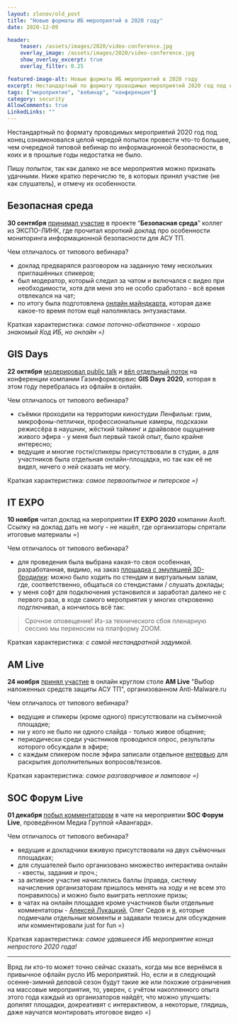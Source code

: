 ```yaml
---
layout: zlonov/old_post
title: "Новые форматы ИБ мероприятий в 2020 году"
date: 2020-12-09

header:
    teaser: /assets/images/2020/video-conference.jpg
    overlay_image: /assets/images/2020/video-conference.jpg
    show_overlay_excerpt: true
    overlay_filter: 0.25

featured-image-alt: Новые форматы ИБ мероприятий в 2020 году
excerpt: Нестандартный по формату проводимых мероприятий 2020 год под конец ознаменовался целой чередой попыток провести что-то большее, чем очередной типовой вебинар по информационной безопасности, в коих и в прошлые годы недостатка не было.
tags: ["мероприятие", "вебинар", "конференция"]
category: security
AllowComments: true
LinkedLinks: ""
---
```

Нестандартный по формату проводимых мероприятий 2020 год под конец ознаменовался целой чередой попыток провести что-то большее, чем очередной типовой вебинар по информационной безопасности, в коих и в прошлые годы недостатка не было.

Пишу _попыток_, так как далеко не все мероприятия можно признать удачными. Ниже кратко перечислю те, в которых принял участие (не как слушатель), и отмечу их особенности.

## Безопасная среда

**30 сентября** [принимал участие](http://127.0.0.1:4000/the-closer-you-look-the-less-you-see) в проекте “**Безопасная среда**” коллег из ЭКСПО-ЛИНК, где прочитал короткий доклад про особенности мониторинга информационной безопасности для АСУ ТП.

Чем отличалось от типового вебинара?
  - доклад предварялся разговором на заданную тему нескольких приглашённых спикеров;
 - был модератор, который следил за чатом и включался с видео при необходимости, хотя для меня это не особо сработало - всё время отвлекался на чат;
 - по итогу была подготовлена [онлайн майндкарта](https://miro.com/app/board/o9J_kka6j9s=/), которая даже какое-то время потом ещё наполнялась энтузиастами.

 Краткая характеристика: _самое поточно-обкатанное - хорошо знакомый Код ИБ, но онлайн =)_

## GIS Days

**22 октября** [модерировал public talk](https://www.youtube.com/watch?v=pz2LdgYZgN8&list=PLdLjNEmeRroV-0_S6YAYMg02wxWn287A7&index=7&t=24s) и [вёл отдельный поток](https://www.youtube.com/watch?v=y7cLYqldPJs) на конференции компании Газинформсервис **GIS Days 2020**, которая в этом году перебралась из офлайн в онлайн.

Чем отличалось от типового вебинара?
  - съёмки проходили на территории киностудии Ленфильм: грим, микрофоны-петлички, профессиональные камеры, подсказки режиссёра в наушник, жёсткий тайминг и драйвовое ощущение живого эфира - у меня был первый такой опыт, было крайне интересно;
  - ведущие и многие гости/спикеры присутствовали в студии, а для участников была отдельная онлайн-площадка, но так как её не видел, ничего о ней сказать не могу.

Краткая характеристика: _самое первоопытное и питерское =)_

## IT EXPO

**10 ноября** читал доклад на мероприятии **IT EXPO 2020** компании Axoft. Ссылку на доклад дать не могу - не нашёл, где организаторы спрятали итоговые материалы =)

Чем отличалось от типового вебинара?
  - для проведения была выбрана какая-то своя особенная, разработанная, видимо, на заказ [площадка с эмуляцией 3D-бродилки](https://twitter.com/zlonov/status/1326044455766532096): можно было ходить по стендам и виртуальным залам, где, соответственно, общаться со стендистами / слушать доклады;
  - у меня софт для подключения установился и заработал далеко не с первого раза, в ходе самого мероприятия у многих откровенно подглючивал, а кончилось всё так:
  > Срочное оповещение! Из-за технического сбоя пленарную сессию мы переносим на платформу ZOOM.

Краткая характеристика: _с самой нестандратной задумкой._

## AM Live

**24 ноября** [принял участие](https://www.youtube.com/watch?v=N1yt0IGckrA) в онлайн круглом столе **AM Live** "Выбор наложенных средств защиты АСУ ТП", организованном Anti-Malware.ru

Чем отличалось от типового вебинара?
 - ведущие и спикеры (кроме одного) присутствовали на съёмочной площадке;
 - ни у кого не было ни одного слайда - только живое общение;
 - периодически среди участников проводился опрос, результаты которого обсуждали в эфире;
 - с каждым спикером после эфира записали отдельное [интервью](https://www.youtube.com/watch?v=_37L2YKXW-g) для раскрытия дополнительных вопросов/тезисов.

Краткая характеристика: _самое разговорчивое и ламповое =)_

## SOC Форум Live

**01 декабря** [побыл комментатором](https://soclive.ib-bank.ru/files/images/gallery/201201_180540.jpg) в чате на мероприятии **SOC Форум Live**, проведённом Медиа Группой «Авангард».

Чем отличалось от типового вебинара?
 - ведущие и докладчики вживую присутствовали на двух съёмочных площадках;
 - для слушателей было организовано множество интерактива онлайн - квесты, задания и проч.;
 - за активное участие начислялись баллы (правда, систему начисления организаторам пришлось менять на ходу и не всем это понравилось) и можно было выиграть неплохие призы;
 - в чатах на онлайн площадке кроме участников были отдельные комментаторы - [Алексей Лукацкий](https://lukatsky.blogspot.com/2020/12/soc-live-2.html), Олег Седов и [я](/contactme/), которые подмечали отдельные моменты и задавали тезисы для обсуждения или комментировали just for fun =)

Краткая характеристика: _самое удавшееся ИБ мероприятие конца непростого 2020 года!_

---

Вряд ли кто-то может точно сейчас сказать, когда мы все вернёмся в привычное офлайн русло ИБ мероприятий. Но, если и в следующий осенне-зимний деловой сезон будут такие же или похожие ограничения на массовые мероприятия, то, уверен, с учётом накопленного опыта этого года каждый из организаторов найдёт, что можно улучшить: допилят площадки, докреативят с интерактивом, а некоторые, глядишь, даже научатся монтировать итоговое видео =)
